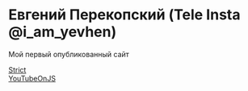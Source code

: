 

# Евгений Перекопский (Tele Insta @i_am_yevhen)
Мой первый опубликованный сайт

[Strict](https://perekopskyi.github.io/strict/ "Верстка с нуля") <br>
[YouTubeOnJS](https://perekopskyi.github.io/youtubejs/ "Практика использования YouTube API")
